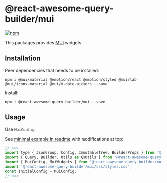 # @react-awesome-query-builder/mui

[![npm](https://img.shields.io/npm/v/@react-awesome-query-builder/mui.svg)](https://www.npmjs.com/package/@react-awesome-query-builder/mui)

This packages provides [MUI](https://mui.com/) widgets

## Installation

Peer dependencies that needs to be installed:
```
npm i @mui/material @emotion/react @emotion/styled @mui/lab @mui/icons-material @mui/x-date-pickers --save
```

Install:
```
npm i @react-awesome-query-builder/mui --save
```

## Usage

Use `MuiConfig`. 

See [minimal example in readme](https://github.com/ukrbublik/react-awesome-query-builder#usage) with modifications at top:
```js
// >>>
import type { JsonGroup, Config, ImmutableTree, BuilderProps } from '@react-awesome-query-builder/mui'; // for TS example
import { Query, Builder, Utils as QbUtils } from '@react-awesome-query-builder/mui';
import { MuiConfig, MuiWidgets } from '@react-awesome-query-builder/mui';
import '@react-awesome-query-builder/mui/css/styles.css';
const InitialConfig = MuiConfig;
// <<<
```
